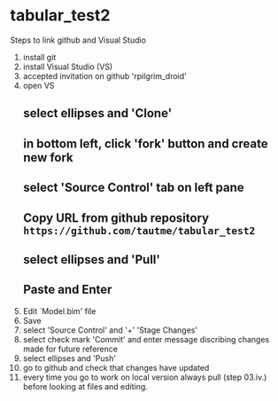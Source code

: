 # tabular_test2

Steps to link github and Visual Studio
01. install git
02. install Visual Studio (VS)
00. accepted invitation on github 'rpilgrim_droid'
03. open VS
    ## select ellipses and 'Clone'
    ## in bottom left, click 'fork' button and create new fork
    ## select 'Source Control' tab on left pane
    ## Copy URL from github repository `https://github.com/tautme/tabular_test2`
    ## select ellipses and 'Pull'
    ## Paste and Enter
04. Edit `Model.bim' file
05. Save
06. select 'Source Control' and '+' 'Stage Changes'
07. select check mark 'Commit' and enter message discribing changes made for future reference
08. select ellipses and 'Push'
09. go to github and check that changes have updated
10. every time you go to work on local version always pull (step 03.iv.) before looking at files and editing.

